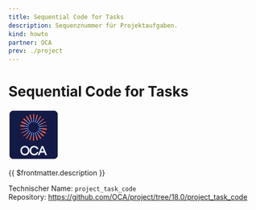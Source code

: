```yaml
---
title: Sequential Code for Tasks
description: Sequenznummer für Projektaufgaben.
kind: howto
partner: OCA
prev: ./project
---
```

# Sequential Code for Tasks
![icon_oca_app](attachments/icon_oca_app.png)

{{ $frontmatter.description }}

Technischer Name: `project_task_code`\
Repository: <https://github.com/OCA/project/tree/18.0/project_task_code>
